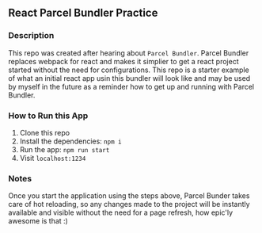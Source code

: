 ## React Parcel Bundler Practice


### Description
This repo was created after hearing about `Parcel Bundler`. Parcel Bundler replaces webpack for react and makes it simplier to get a react project started without the need for configurations. This repo is a starter example of what an initial react app usin this bundler will look like and may be used by myself in the future as a reminder how to get up and running with Parcel Bundler.

### How to Run this App
  1. Clone this repo
  2. Install the dependencies: `npm i`
  3. Run the app: `npm run start`
  4. Visit `localhost:1234`

### Notes
Once you start the application using the steps above, Parcel Bunder takes care of hot reloading, so any changes made to the project will be instantly available and visible without the need for a page refresh, how epic'ly awesome is that :)